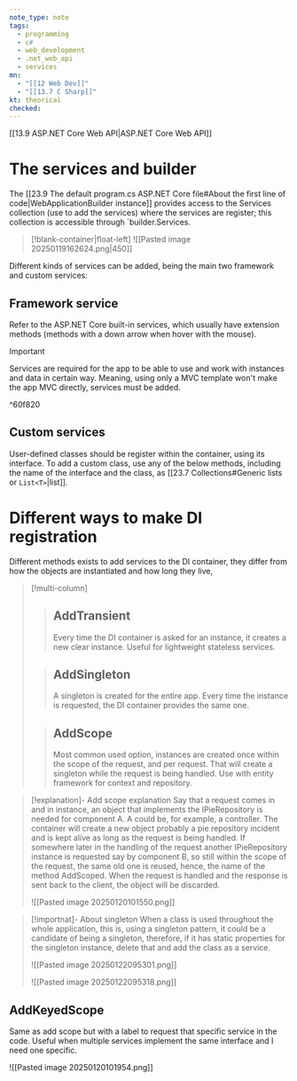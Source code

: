 ```yaml
---
note_type: note
tags:
  - programming
  - c#
  - web_development
  - .net_web_api
  - services
mn:
  - "[[12 Web Dev]]"
  - "[[13.7 C Sharp]]"
kt: theorical
checked:
---
```

[[13.9 ASP.NET Core Web API|ASP.NET Core Web API]]

# The services and builder
The [[23.9 The default program.cs ASP.NET Core file#About the first line of code|WebApplicationBuilder instance]] provides access to the Services collection (use to add the services) where the services are register; this collection is accessible through `builder.Services.
>[!blank-container|float-left]
>![[Pasted image 20250119162624.png|450]]

Different kinds of services can be added, being the main two framework and custom services:
## Framework service
Refer to the ASP.NET Core built-in services, which usually have extension methods (methods with a down arrow when hover with the mouse).

>[!important]
>Services are required for the app to be able to use and work with instances and data in certain way. Meaning, using only a MVC template won't make the app MVC directly, services must be added.
 
^60f820

## Custom services
User-defined classes should be register within the container, using its interface. To add a custom class, use any of the below methods, including the name of the interface and the class, as [[23.7 Collections#Generic lists or `List<T>`|list]].


# Different ways to make DI registration
Different methods exists to add services to the DI container, they differ from how the objects are instantiated and how long they live, 

>[!multi-column]
>
>>## AddTransient
>>Every time the DI container is asked for an instance, it creates a new clear instance. Useful for lightweight stateless services. 
>
>>## AddSingleton
>>A singleton is created for the entire app. Every time the instance is requested, the DI container provides the same one. 
>
>>## AddScope
>>Most common used option, instances are created once within the scope of the request, and per request. That will create a singleton while the request is being handled. Use with entity framework for context and repository.

>[!explanation]- Add scope explanation
>Say that a request comes in and in instance, an object that implements the IPieRepository is needed for component A. A could be, for example, a controller. The container will create a new object probably a pie repository incident and is kept alive as long as the request is being handled. If somewhere later in the handling of the request another IPieRepository instance is requested say by component B, so still within the scope of the request, the same old one is reused, hence, the name of the method AddScoped. When the request is handled and the response is sent back to the client, the object will be discarded.
>
>![[Pasted image 20250120101550.png]]

>[!importnat]- About singleton
>When a class is used throughout the whole application, this is, using a singleton pattern, it could be a candidate of being a singleton, therefore, if it has static properties for the singleton instance, delete that and add the class as a service. 
>
>![[Pasted image 20250122095301.png]]
>
>![[Pasted image 20250122095318.png]]
## AddKeyedScope
Same as add scope but with a label to request that specific service in the code. Useful when multiple services implement the same interface and I need one specific. 

![[Pasted image 20250120101954.png]]